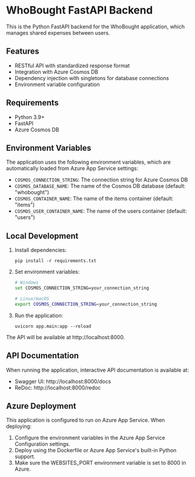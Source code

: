 # WhoBought FastAPI Backend

This is the Python FastAPI backend for the WhoBought application, which manages shared expenses between users.

## Features

- RESTful API with standardized response format
- Integration with Azure Cosmos DB
- Dependency injection with singletons for database connections
- Environment variable configuration

## Requirements

- Python 3.9+
- FastAPI
- Azure Cosmos DB

## Environment Variables

The application uses the following environment variables, which are automatically loaded from Azure App Service settings:

- `COSMOS_CONNECTION_STRING`: The connection string for Azure Cosmos DB
- `COSMOS_DATABASE_NAME`: The name of the Cosmos DB database (default: "whobought")
- `COSMOS_CONTAINER_NAME`: The name of the items container (default: "items")
- `COSMOS_USER_CONTAINER_NAME`: The name of the users container (default: "users")

## Local Development

1. Install dependencies:
   ```
   pip install -r requirements.txt
   ```

2. Set environment variables:
   ```bash
   # Windows
   set COSMOS_CONNECTION_STRING=your_connection_string
   
   # Linux/macOS
   export COSMOS_CONNECTION_STRING=your_connection_string
   ```

3. Run the application:
   ```
   uvicorn app.main:app --reload
   ```

The API will be available at http://localhost:8000.

## API Documentation

When running the application, interactive API documentation is available at:

- Swagger UI: http://localhost:8000/docs
- ReDoc: http://localhost:8000/redoc

## Azure Deployment

This application is configured to run on Azure App Service. When deploying:

1. Configure the environment variables in the Azure App Service Configuration settings.
2. Deploy using the Dockerfile or Azure App Service's built-in Python support.
3. Make sure the WEBSITES_PORT environment variable is set to 8000 in Azure. 